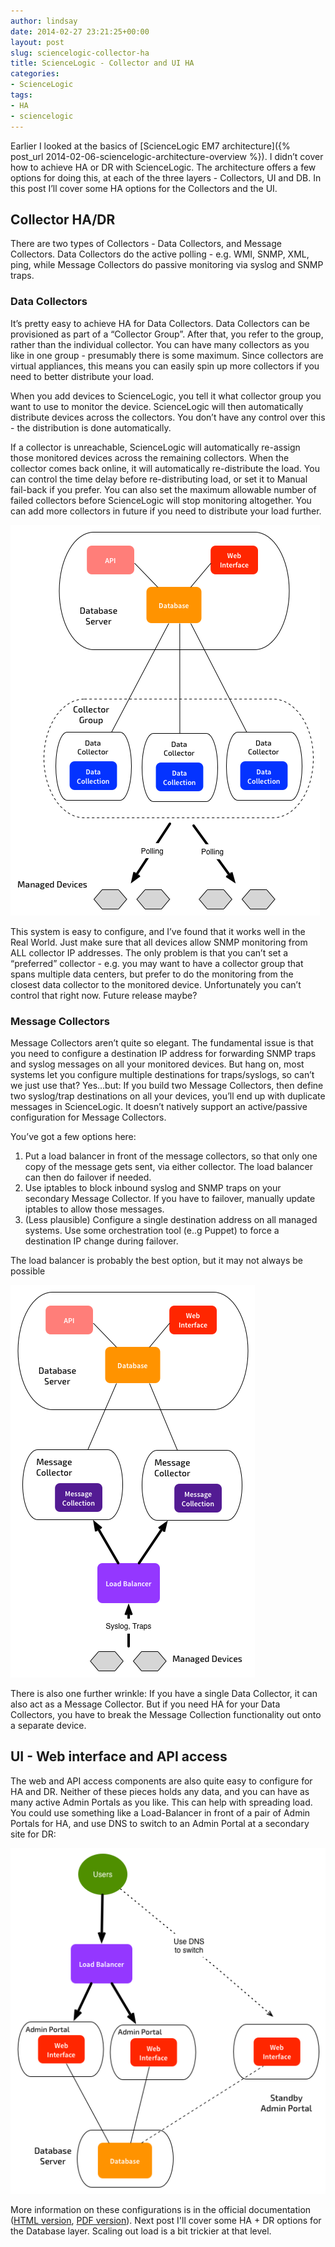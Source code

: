 ```yaml
---
author: lindsay
date: 2014-02-27 23:21:25+00:00
layout: post
slug: sciencelogic-collector-ha
title: ScienceLogic - Collector and UI HA
categories:
- ScienceLogic
tags:
- HA
- sciencelogic
---
```


Earlier I looked at the basics of [ScienceLogic EM7 architecture]({% post_url 2014-02-06-sciencelogic-architecture-overview %}). I didn’t cover how to achieve HA or DR with ScienceLogic. The architecture offers a few options for doing this, at each of the three layers - Collectors, UI and DB. In this post I’ll cover some HA options for the Collectors and the UI.

## Collector HA/DR

There are two types of Collectors - Data Collectors, and Message Collectors. Data Collectors do the active polling - e.g. WMI, SNMP, XML, ping, while Message Collectors do passive monitoring via syslog and SNMP traps.

### Data Collectors

It’s pretty easy to achieve HA for Data Collectors. Data Collectors can be provisioned as part of a “Collector Group”. After that, you refer to the group, rather than the individual collector. You can have many collectors as you like in one group - presumably there is some maximum. Since collectors are virtual appliances, this means you can easily spin up more collectors if you need to better distribute your load.

When you add devices to ScienceLogic, you tell it what collector group you want to use to monitor the device. ScienceLogic will then automatically distribute devices across the collectors. You don’t have any control over this - the distribution is done automatically.

If a collector is unreachable, ScienceLogic will automatically re-assign those monitored devices across the remaining collectors. When the collector comes back online, it will automatically re-distribute the load. You can control the time delay before re-distributing load, or set it to Manual fail-back if you prefer. You can also set the maximum allowable number of failed collectors before ScienceLogic will stop monitoring altogether. You can add more collectors in future if you need to distribute your load further.

![Collector Group](/assets/2014/02/SL-Collector-Group.png)

This system is easy to configure, and I’ve found that it works well in the Real World. Just make sure that all devices allow SNMP monitoring from ALL collector IP addresses. The only problem is that you can’t set a “preferred” collector - e.g. you may want to have a collector group that spans multiple data centers, but prefer to do the monitoring from the closest data collector to the monitored device. Unfortunately you can’t control that right now. Future release maybe?

### Message Collectors

Message Collectors aren’t quite so elegant. The fundamental issue is that you need to configure a destination IP address for forwarding SNMP traps and syslog messages on all your monitored devices. But hang on, most systems let you configure multiple destinations for traps/syslogs, so can’t we just use that? Yes…but: If you build two Message Collectors, then define two syslog/trap destinations on all your devices, you’ll end up with duplicate messages in ScienceLogic. It doesn’t natively support an active/passive configuration for Message Collectors.

You’ve got a few options here:

1. Put a load balancer in front of the message collectors, so that only one copy of the message gets sent, via either collector. The load balancer can then do failover if needed.
2. Use iptables to block inbound syslog and SNMP traps on your secondary Message Collector. If you have to failover, manually update iptables to allow those messages.
3. (Less plausible) Configure a single destination address on all managed systems. Use some orchestration tool (e..g Puppet) to force a destination IP change during failover.

The load balancer is probably the best option, but it may not always be possible

![SL HA Message Collector](/assets/2014/02/SL-HA-Message-Collector.png)

There is also one further wrinkle: If you have a single Data Collector, it can also act as a Message Collector. But if you need HA for your Data Collectors, you have to break the Message Collection functionality out onto a separate device.

## UI - Web interface and API access

The web and API access components are also quite easy to configure for HA and DR. Neither of these pieces holds any data, and you can have as many active Admin Portals as you like. This can help with spreading load. You could use something like a Load-Balancer in front of a pair of Admin Portals for HA, and use DNS to switch to an Admin Portal at a secondary site for DR:

![SL Admin Portal HA](/assets/2014/02/SL-Admin-Portal-HA.png)

More information on these configurations is in the official documentation ([HTML version](https://portal.sciencelogic.com/files/documentation/7_3/architecture/sciencelogic_architecture.htm), [PDF version](https://portal.sciencelogic.com/files/sciencelogic_architecture_7-3-5.pdf)). Next post I'll cover some HA + DR options for the Database layer. Scaling out load is a bit trickier at that level.
